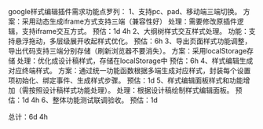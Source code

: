 google样式编辑插件需求功能点罗列：
1、支持pc、pad、移动端三端切换。
   方案：采用动态生成iframe方式支持三端（兼容性好）
   处理：需要修改原插件逻辑，支持iframe交互方式。
   预估：1d 4h
2、大纲树样式交互样式处理。
    功能：支持悬浮拖动，多层级展开收起样式优化。
    预估：6h
3、导出页面样式功能调整，导出代码支持三端分别存储（刷新浏览器不要消失）。
    方案：采用localStorage存储
    处理：优化成设计稿样式，存储在localStorage中
    预估：6h
4、样式编辑生成对应终端样式。
    方案：通过统一功能函数根据多端生成对应样式，封装每个设置项初始化、绑定事件、生成样式步骤。
    预估：1d
5、样式编辑面板样式和功能增加（需按照设计稿样式功能处理）。
    处理：根据设计稿绘制样式编辑面板。
    预估：1d 4h
6、整体功能测试联调验收。
    预估：1d

总计：6d 4h